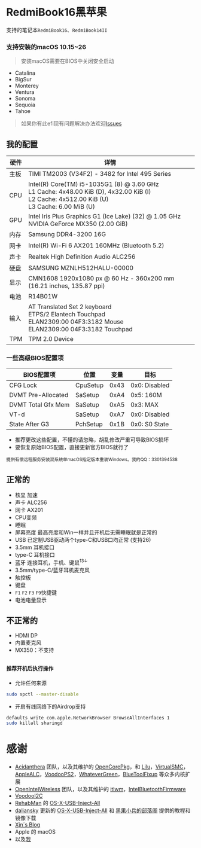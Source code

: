 # RedmiBook16黑苹果
支持的笔记本`RedmiBook16`、`RedmiBook14II`

### 支持安装的macOS 10.15~26
> 安装macOS需要在BIOS中关闭安全启动
- Catalina
- BigSur
- Monterey
- Ventura
- Sonoma
- Sequoia
- Tahoe

> 如果你有此efi现有问题解决办法欢迎[lssues](https://github.com/XingKong746/RedmiBook16-Hackintosh/issues)

## 我的配置
| 硬件 | 详情                                                                                                                                                |
| ---- | --------------------------------------------------------------------------------------------------------------------------------------------------- |
| 主板 | TIMI TM2003 (V34F2) - 3482 for Intel 495 Series                                                                                                     |
| CPU  | Intel(R) Core(TM) i5-1035G1 (8) @ 3.60 GHz<br/>L1 Cache: 4x48.00 KiB (D), 4x32.00 KiB (I)<br/>L2 Cache: 4x512.00 KiB (U)<br/>L3 Cache: 6.00 MiB (U) |
| GPU  | Intel Iris Plus Graphics G1 (Ice Lake) (32) @ 1.05 GHz<br/>NVIDIA GeForce MX350 (2.00 GiB)                                                          |
| 内存 | Samsung DDR4-3200 16G                                                                                                                               |
| 网卡 | Intel(R) Wi-Fi 6 AX201 160MHz (Bluetooth 5.2)                                                                                                       |
| 声卡 | Realtek High Definition Audio ALC256                                                                                                                |
| 硬盘 | SAMSUNG MZNLH512HALU-00000                                                                                                                          |
| 显示 | CMN1608 1920x1080 px @ 60 Hz - 360x200 mm (16.21 inches, 135.87 ppi)                                                                                |
| 电池 | R14B01W                                                                                                                                             |
| 输入 | AT Translated Set 2 keyboard<br/>ETPS/2 Elantech Touchpad<br/>ELAN2309:00 04F3:3182 Mouse<br/>ELAN2309:00 04F3:3182 Touchpad                                                                                                                        |
| TPM  | TPM 2.0 Device                                                                                                                                      |

### 一些高级BIOS配置项
| BIOS配置项                | 位置         | 变量 | 目标                |
| ----------------------- | ----------- | ----- | --------------- |
| CFG Lock                    | CpuSetup | 0x43 | 0x0: Disabled |
| DVMT Pre-Allocated  | SaSetup    | 0xA4 | 0x5: 160M      |
| DVMT Total Gfx Mem | SaSetup    | 0xA5 | 0x3: MAX       |
| VT-d                           | SaSetup    | 0xA7 | 0x0: Disabled |
| State After G3             | PchSetup | 0x1B  | 0x0: S0 State  |
- 推荐更改这些配置，不懂的请忽略，胡乱修改严重可导致BIOS损坏
- 要恢复原始BIOS配置，直接更新官方BIOS就行了

<sub>提供有偿远程服务安装双系统单macOS指定版本重装Windows。我的QQ：3301394538</sub>

## 正常的
- 核显 加速
- 声卡 ALC256
- 网卡 AX201
- CPU变频
- 睡眠
- 屏幕亮度 最高亮度和Win一样并且开机后无需睡眠就是正常的
- USB 已定制USB驱动两个type-C和USB口均正常 (支持26)
- 3.5mm 耳机接口
- type-C 耳机接口
- 蓝牙 连接耳机，手机、键鼠<sup>13↓</sup>
- 3.5mm/type-C/蓝牙耳机麦克风
- 触控板
- 键盘
- `F1` `F2` `F3` `F9`快捷键
- 电池电量显示

## 不正常的
- HDMI DP
- 内置麦克风
- MX350：不支持

##

#### 推荐开机后执行操作
- 允许任何来源
```bash
sudo spctl --master-disable
```
- 开启有线网络下的Airdrop支持
```bash
defaults write com.apple.NetworkBrowser BrowseAllInterfaces 1
sudo killall sharingd
```

# 感谢
- [Acidanthera](https://github.com/acidanthera) 团队，以及其维护的 [OpenCorePkg](https://github.com/acidanthera/OpenCorePkg)，和 [Lilu](https://github.com/acidanthera/Lilu)，[VirtualSMC](https://github.com/acidanthera/VirtualSMC)，[AppleALC](https://github.com/acidanthera/AppleALC)，[VoodooPS2](https://github.com/acidanthera/VoodooPS2)，[WhateverGreen](https://github.com/acidanthera/WhateverGreen)，[BlueToolFixup](https://github.com/acidanthera/BrcmPatchRAM) 等众多内核扩展
- [OpenIntelWireless](https://github.com/OpenIntelWireless) 团队，以及其维护的 [itlwm](https://github.com/OpenIntelWireless/itlwm)，[IntelBluetoothFirmware](https://github.com/OpenIntelWireless/IntelBluetoothFirmware)
- [VoodooI2C](https://github.com/VoodooI2C/VoodooI2C)
- [RehabMan](https://github.com/RehabMan) 的 [OS-X-USB-Inject-All](https://github.com/RehabMan/OS-X-USB-Inject-All)
- [daliansky](https://github.com/daliansky) 更新的 [OS-X-USB-Inject-All](https://github.com/daliansky/OS-X-USB-Inject-All) 和 [黑果小兵的部落阁](https://blog.daliansky.net/) 提供的教程和镜像下载
- [Xjn´s Blog](https://blog.xjn819.com)
- Apple 的 macOS
- 以及[我](https://github.com/XingKong746)


